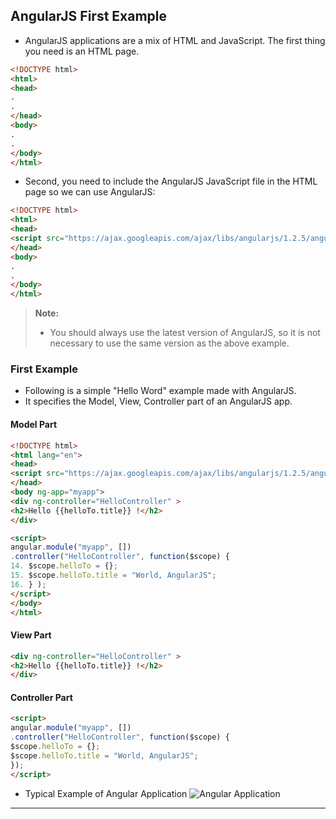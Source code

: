 ## AngularJS First Example

- AngularJS applications are a mix of HTML and JavaScript. The first thing you need is an HTML page.
```html
<!DOCTYPE html>  
<html>  
<head>  
.  
.  
</head>  
<body>  
.  
.  
</body>  
</html>  
```

- Second, you need to include the AngularJS JavaScript file in the HTML page so we can use AngularJS:

``` html
<!DOCTYPE html>  
<html>  
<head>  
<script src="https://ajax.googleapis.com/ajax/libs/angularjs/1.2.5/angular.min.js"></script>  
</head>  
<body>  
.  
.  
</body>  
</html>  
```

> **Note:**
> - You should always use the latest version of AngularJS, so it is not necessary to use the same version as the above example.

###  First Example

- Following is a simple "Hello Word" example made with AngularJS.
- It specifies the Model, View, Controller part of an AngularJS app. 

#### Model Part
```html
<!DOCTYPE html>  
<html lang="en">  
<head>  
<script src="https://ajax.googleapis.com/ajax/libs/angularjs/1.2.5/angular.min.js"></script>  
</head>  
<body ng-app="myapp">  
<div ng-controller="HelloController" >  
<h2>Hello {{helloTo.title}} !</h2>  
</div>  

<script>  
angular.module("myapp", [])  
.controller("HelloController", function($scope) {  
14. $scope.helloTo = {};  
15. $scope.helloTo.title = "World, AngularJS";  
16. } );  
</script>  
</body>  
</html>   
```

#### View Part
```html
<div ng-controller="HelloController" >  
<h2>Hello {{helloTo.title}} !</h2>  
</div>  
```
#### Controller Part
```html
<script>  
angular.module("myapp", [])  
.controller("HelloController", function($scope) {  
$scope.helloTo = {};  
$scope.helloTo.title = "World, AngularJS";  
});  
</script>
```
- Typical Example of Angular Application
![Angular Application](https://www.tektutorialshub.com/wp-content/uploads/2016/08/Angular-2-Architecture-Overview-and-Concepts.png)

---
